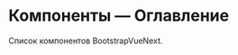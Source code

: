 # Компоненты — Оглавление

<div class="lead mb-5">

Список компонентов BootstrapVueNext.

</div>

<TableOfContentsCard v-for="component in computedComponentsList" :key="component.name" class="my-3" :name="component.name" :description="component.description" :route="component.route" />

<script setup lang="ts">
import {withBase} from 'vitepress'
import {computed} from 'vue'
import TableOfContentsCard from '../components/TableOfContentsCard.vue'

const routeLocation = (name: string): string => withBase(`/docs/components/${name.toLowerCase()}`).trim().replaceAll(/\s+/g, '-')

const componentList: {name: string; description: string}[] = [
  {
    name: 'Accordion',
    description:
      'Легко переключайте видимость содержимого на страницах. Включает поддержку аккордеонов',
  },
  {
    name: 'Alert',
    description:
      'Предоставляйте контекстные сообщения обратной связи для типичных действий пользователя с помощью гибких и настраиваемых уведомлений',
  },
  {
    name: 'Avatar',
    description:
      'Пользовательский компонент, обычно используемый для отображения профиля пользователя в виде изображения, иконки или короткого текста',
  },
  {
    name: 'Badge',
    description: 'Небольшой и адаптивный ярлык для добавления контекста практически к любому содержимому',
  },
  {
    name: 'Breadcrumb',
    description: `Указывает местоположение текущей страницы в иерархии навигации.`,
  },
  {
    name: 'Button',
    description: 'Пользовательский компонент кнопки для действий в формах, диалогах и других местах',
  },
  {
    name: 'Button Group',
    description: 'Группируйте серию кнопок в одну строку или располагайте их вертикально',
  },
  {
    name: 'Button Toolbar',
    description: 'Группируйте серии групп кнопок и/или групп ввода на одной строке',
  },
  {
    name: 'Card',
    description:
      'Гибкий и расширяемый контейнер для содержимого. Включает опции для заголовков и подвалов, широкий спектр содержимого',
  },
  {
    name: 'Carousel',
    description:
      'Компонент слайд-шоу для прокрутки элементов — изображений или слайдов с текстом — как в карусели',
  },
  {
    name: 'Collapse',
    description:
      'Легко переключайте видимость практически любого содержимого на страницах в вертикально схлопывающемся контейнере',
  },
  {
    name: 'Dropdown',
    description:
      'Переключаемые, контекстные оверлеи для отображения списков ссылок и действий в формате выпадающего меню',
  },
  {
    name: 'Form',
    description:
      'Компонент формы и вспомогательные компоненты с поддержкой inline-стилей и состояний валидации',
  },
  {
    name: 'Form Checkbox',
    description:
      'Пользовательский чекбокс и группа чекбоксов для замены стандартного чекбокса браузера, построены на семантической и доступной разметке. Опционально поддерживают стиль переключателя',
  },
  {
    name: 'Form Group',
    description: 'Самый простой способ добавить структуру в формы',
  },
  {
    name: 'Form Input',
    description:
      'Создавайте различные типы полей ввода: текст, пароль, число, URL, email, поиск, диапазон, дата и другие',
  },
  {
    name: 'Form Radio',
    description: `Пользовательский radio input Bootstrap для замены стандартного radio input браузера.`,
  },
  {
    name: 'Form Select',
    description: 'Пользовательский select Bootstrap с кастомными стилями',
  },
  {
    name: 'Form Tags',
    description:
      'Лёгкий компонент ввода тегов с возможностью кастомизации интерфейса, обнаружением дубликатов и опциональной валидацией тегов',
  },
  {
    name: 'Form Textarea',
    description:
      'Создавайте многострочные поля ввода с поддержкой авторазмера, минимального и максимального количества строк и контекстных состояний',
  },
  {
    name: 'Grid System',
    description: 'Лёгкие утилитарные компоненты для создания гибкого, адаптивного интерфейса',
  },
  {
    name: 'Image',
    description: 'Компонент изображения с адаптивным поведением',
  },
  {
    name: 'Input Group',
    description:
      'Легко расширяйте элементы управления формой, добавляя текст, кнопки или группы кнопок с любой стороны текстовых полей.',
  },
  {
    name: 'Link',
    description: 'Простой обёртка для стандартных навигационных компонентов',
  },
  {
    name: 'List Group',
    description:
      'Гибкий и мощный компонент для отображения серии содержимого. Элементы List Group можно модифицировать для поддержки практически любого содержимого',
  },
  {
    name: 'Modal',
    description:
      'Модальные окна — это гибкие диалоговые, прерывающие элементы, которые могут поддерживать различные сценарии использования',
  },
  {
    name: 'Nav',
    description: 'Компонент Nav — простая обёртка для построения навигационных компонентов',
  },
  {
    name: 'Navbar',
    description:
      'Navbar обычно является центральным местом для брендинга, навигации и других элементов в шапке',
  },
  {
    name: 'Offcanvas',
    description:
      'Offcanvas — это скрытые боковые панели для вашего приложения, обычно открывающиеся по какому-либо событию',
  },
  {
    name: 'Overlay',
    description: 'Визуально затемняет определённый элемент или компонент и его содержимое',
  },
  {
    name: 'Pagination',
    description:
      'Быстрые кнопки первой, предыдущей, следующей, последней страницы и номера страниц для управления пагинацией другого компонента',
  },
  {
    name: 'Placeholder',
    description:
      'Компоненты-заполнители могут создавать уникальный вид, чтобы показать, что что-то ещё загружается',
  },
  {
    name: 'Popover',
    description: 'Popover предоставляет поведение всплывающей подсказки над другим компонентом',
  },
  {
    name: 'Progress',
    description:
      'Пользовательский компонент прогресса для отображения простых или сложных индикаторов, поддержка горизонтальных стэков, анимированных фонов и текстовых меток',
  },
  {
    name: 'Spinner',
    description: `Компонент spinner можно использовать для отображения состояния загрузки в ваших проектах. Рендерится только с помощью базового HTML и CSS как лёгкий функциональный компонент Vue.`,
  },
  {
    name: 'Table',
    description:
      'Для отображения табличных данных. Table поддерживает пагинацию, фильтрацию, сортировку, кастомный рендеринг, события и асинхронные данные. Для простого отображения таблицы без дополнительных функций используйте TableSimple',
  },
  {
    name: 'Tabs',
    description: 'Создавайте виджет с вкладками для локального содержимого',
  },
  {
    name: 'Toast',
    description:
      'Пуш-уведомления для ваших посетителей с помощью Toast — лёгкого и легко настраиваемого сообщения',
  },
  {
    name: 'Form Spinbutton',
    description: ''
  },
    {
      name: 'Tooltip',
      description: 'Tooltip предоставляет поведение всплывающей подсказки над другим компонентом',
    },
]

const computedComponentsList = computed(() =>
  componentList
    .map((el) => ({
      name: el.name,
      description: el.description,
      route: routeLocation(el.name),
    }))
    .sort((a, b) => a.name.localeCompare(b.name))
)
</script>
